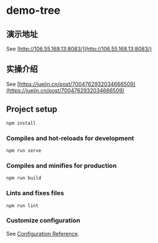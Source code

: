 # demo-tree

## 演示地址
See [http://106.55.168.13:8083/](http://106.55.168.13:8083/)

## 实操介绍
See [https://juejin.cn/post/7004762932034666509](https://juejin.cn/post/7004762932034666509)

## Project setup
```
npm install
```

### Compiles and hot-reloads for development
```
npm run serve
```

### Compiles and minifies for production
```
npm run build
```

### Lints and fixes files
```
npm run lint
```

### Customize configuration
See [Configuration Reference](https://cli.vuejs.org/config/).
